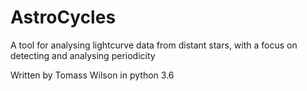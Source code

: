 # AstroCycles
A tool for analysing lightcurve data from distant stars, with a focus on detecting and analysing periodicity

Written by Tomass Wilson in python 3.6
